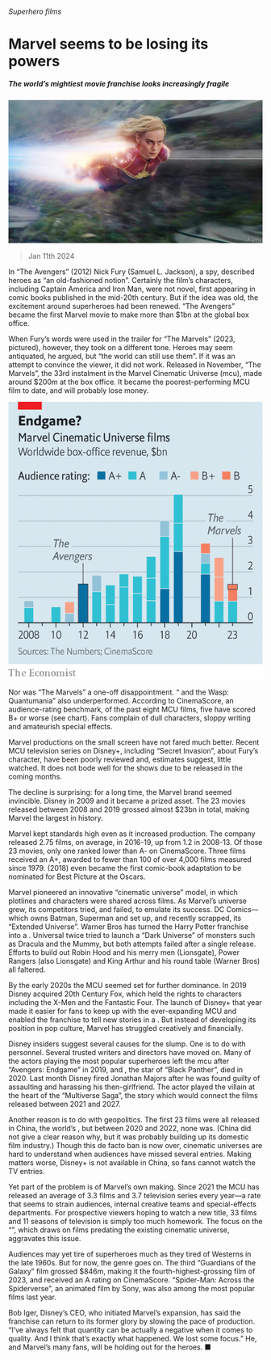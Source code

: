 ###### Superhero films

# Marvel seems to be losing its powers 

##### The world’s mightiest movie franchise looks increasingly fragile 

![image](images/20240113_CUP002.jpg) 

> Jan 11th 2024 

In “The Avengers” (2012) Nick Fury (Samuel L. Jackson), a spy, described heroes as “an old-fashioned notion”. Certainly the film’s characters, including Captain America and Iron Man, were not novel, first appearing in comic books published in the mid-20th century. But if the idea was old, the excitement around superheroes had been renewed. “The Avengers” became the first Marvel movie to make more than $1bn at the global box office.

When Fury’s words were used in the trailer for “The Marvels” (2023, pictured), however, they took on a different tone. Heroes may seem antiquated, he argued, but “the world can still use them”. If it was an attempt to convince the viewer, it did not work. Released in November, “The Marvels”, the 33rd instalment in the Marvel Cinematic Universe (mcu), made around $200m at the box office. It became the poorest-performing MCU film to date, and will probably lose money.

![image](images/20240113_CUC892.png) 


Nor was “The Marvels” a one-off disappointment. “ and the Wasp: Quantumania” also underperformed. According to CinemaScore, an audience-rating benchmark, of the past eight MCU films, five have scored B+ or worse (see chart). Fans complain of dull characters, sloppy writing and amateurish special effects. 

Marvel productions on the small screen have not fared much better. Recent MCU television series on Disney+, including “Secret Invasion”, about Fury’s character, have been poorly reviewed and, estimates suggest, little watched. It does not bode well for the shows due to be released in the coming months. 

The decline is surprising: for a long time, the Marvel brand seemed invincible. Disney  in 2009 and it became a prized asset. The 23 movies released between 2008 and 2019 grossed almost $23bn in total, making Marvel the largest  in history. 

Marvel kept standards high even as it increased production. The company released 2.75 films, on average, in 2016-19, up from 1.2 in 2008-13. Of those 23 movies, only one ranked lower than A- on CinemaScore. Three films received an A+, awarded to fewer than 100 of over 4,000 films measured since 1979.  (2018) even became the first comic-book adaptation to be nominated for Best Picture at the Oscars.

Marvel pioneered an innovative “cinematic universe” model, in which plotlines and characters were shared across films. As Marvel’s universe grew, its competitors tried, and failed, to emulate its success. DC Comics—which owns Batman, Superman and set up, and recently scrapped, its “Extended Universe”. Warner Bros has turned the Harry Potter franchise into a . Universal twice tried to launch a “Dark Universe” of monsters such as Dracula and the Mummy, but both attempts failed after a single release. Efforts to build out Robin Hood and his merry men (Lionsgate), Power Rangers (also Lionsgate) and King Arthur and his round table (Warner Bros) all faltered.

By the early 2020s the MCU seemed set for further dominance. In 2019 Disney acquired 20th Century Fox, which held the rights to characters including the X-Men and the Fantastic Four. The launch of Disney+ that year made it easier for fans to keep up with the ever-expanding MCU and enabled the franchise to tell new stories in a . But instead of developing its position in pop culture, Marvel has struggled creatively and financially. 

Disney insiders suggest several causes for the slump. One is to do with personnel. Several trusted writers and directors have moved on. Many of the actors playing the most popular superheroes left the mcu after “Avengers: Endgame” in 2019, and , the star of “Black Panther”, died in 2020. Last month Disney fired Jonathan Majors after he was found guilty of assaulting and harassing his then-girlfriend. The actor played the villain at the heart of the “Multiverse Saga”, the story which would connect the films released between 2021 and 2027. 

Another reason is to do with geopolitics. The first 23 films were all released in China, the world’s , but between 2020 and 2022, none was. (China did not give a clear reason why, but it was probably building up its domestic film industry.) Though this de facto ban is now over, cinematic universes are hard to understand when audiences have missed several entries. Making matters worse, Disney+ is not available in China, so fans cannot watch the TV entries.

Yet part of the problem is of Marvel’s own making. Since 2021 the MCU has released an average of 3.3 films and 3.7 television series every year—a rate that seems to strain audiences, internal creative teams and special-effects departments. For prospective viewers hoping to watch a new title, 33 films and 11 seasons of television is simply too much homework. The focus on the “”, which draws on films predating the existing cinematic universe, aggravates this issue.

Audiences may yet tire of superheroes much as they tired of Westerns in the late 1960s. But for now, the genre goes on. The third “Guardians of the Galaxy” film grossed $846m, making it the fourth-highest-grossing film of 2023, and received an A rating on CinemaScore. “Spider-Man: Across the Spiderverse”, an animated film by Sony, was also among the most popular films last year. 

Bob Iger, Disney’s CEO, who initiated Marvel’s expansion, has said the franchise can return to its former glory by slowing the pace of production. “I’ve always felt that quantity can be actually a negative when it comes to quality. And I think that’s exactly what happened. We lost some focus.” He, and Marvel’s many fans, will be holding out for the heroes. ■


